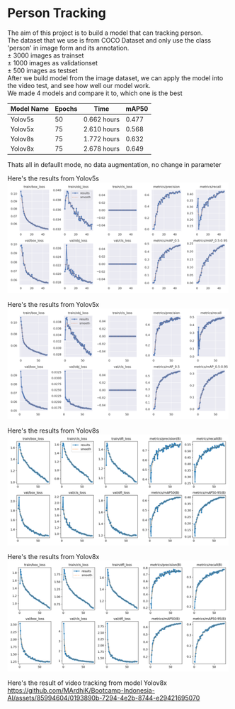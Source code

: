 # Person Tracking

The aim of this project is to build a model that can tracking person. <br>
The dataset that we use is from COCO Dataset and only use the class 'person' in image form and its annotation. <br>
± 3000 images as trainset <br>
± 1000 images as validationset <br>
± 500 images as testset <br>
After we build model from the image dataset, we can apply the model into the video test, and see how well our model work. <br>
We made 4 models and compare it to, which one is the best <br>

| Model Name | Epochs |  Time        | mAP50   |
| ---------  | ------ |  ----        |  ---    |
| Yolov5s    |  50    | 0.662 hours  |  0.477  |
| Yolov5x    |  75    | 2.610 hours  |  0.568  |
| Yolov8s    |  75    | 1.772 hours  |  0.632  |
| Yolov8x    |  75    | 2.678 hours  |  0.649  |

Thats all in defaullt mode, no data augmentation, no change in parameter

Here's the results from Yolov5s
<img src=images&video/yolov5s.png width=500>

Here's the results from Yolov5x
<img src=images&video/yolov5x.png width=500>

Here's the results from Yolov8s
<img src=images&video/yolov8s.png width=500>

Here's the results from Yolov8x
<img src=images&video/yolov8x.png width=500>


Here's the result of video tracking from model Yolov8x <br>
https://github.com/MArdhiK/Bootcamp-Indonesia-AI/assets/85994604/0193890b-7294-4e2b-8744-e29421695070


